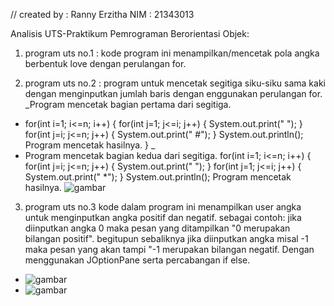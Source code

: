 // created by : Ranny Erzitha
          NIM : 21343013
          
Analisis UTS-Praktikum Pemrograman Berorientasi Objek:

1. program uts no.1 : kode program ini menampilkan/mencetak pola angka berbentuk love dengan perulangan for.

2. program uts no.2 : program untuk mencetak segitiga siku-siku sama kaki dengan menginputkan jumlah baris dengan enggunakan perulangan for. _Program mencetak bagian pertama dari segitiga. 
- for(int i=1; i<=n; i++) { for(int j=1; j<=i; j++) { System.out.print(" "); } for(int j=i; j<=n; j++) { System.out.print(" #"); } System.out.println(); Program mencetak hasilnya. } _
- Program mencetak bagian kedua dari segitiga. for(int i=1; i<=n; i++) { for(int j=i; j<=n; j++) { System.out.print(" "); } for(int j=1; j<=i; j++) { System.out.print(" *"); } System.out.println(); Program mencetak hasilnya.
![gambar](https://user-images.githubusercontent.com/110460970/195857461-436e27f9-8ef6-4377-b21e-3763057248b2.png)


3. program uts no.3 kode dalam program ini menampilkan user angka untuk menginputkan angka positif dan negatif. sebagai contoh: jika diinputkan angka 0 maka pesan yang ditampilkan "0 merupakan bilangan positif". begitupun sebaliknya jika diinputkan angka misal -1 maka pesan yang akan tampi "-1 merupakan bilangan negatif. Dengan menggunakan JOptionPane serta percabangan if else.
- ![gambar](https://user-images.githubusercontent.com/110460970/195857581-e87b1e3d-e0e9-4c82-9b1c-d9fb7e3744a8.png)
- ![gambar](https://user-images.githubusercontent.com/110460970/195857826-8b21ecd4-0eda-45fc-ab36-87a0101d7a9b.png)
